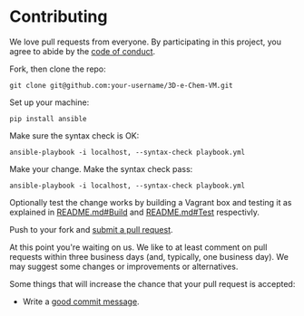 # Contributing

We love pull requests from everyone. By participating in this project, you
agree to abide by the [code of conduct](CODE_OF_CONDUCT.md).

Fork, then clone the repo:

    git clone git@github.com:your-username/3D-e-Chem-VM.git

Set up your machine:

    pip install ansible

Make sure the syntax check is OK:

    ansible-playbook -i localhost, --syntax-check playbook.yml

Make your change. Make the syntax check pass:

    ansible-playbook -i localhost, --syntax-check playbook.yml

Optionally test the change works by building a Vagrant box and testing it as explained in [README.md#Build](README.md#build) and [README.md#Test](README.md#test) respectivly.

Push to your fork and [submit a pull request](https://github.com/3D-e-Chem/3D-e-Chem-VM/compare/).

At this point you're waiting on us. We like to at least comment on pull requests
within three business days (and, typically, one business day). We may suggest
some changes or improvements or alternatives.

Some things that will increase the chance that your pull request is accepted:

* Write a [good commit message](http://tbaggery.com/2008/04/19/a-note-about-git-commit-messages.html).
